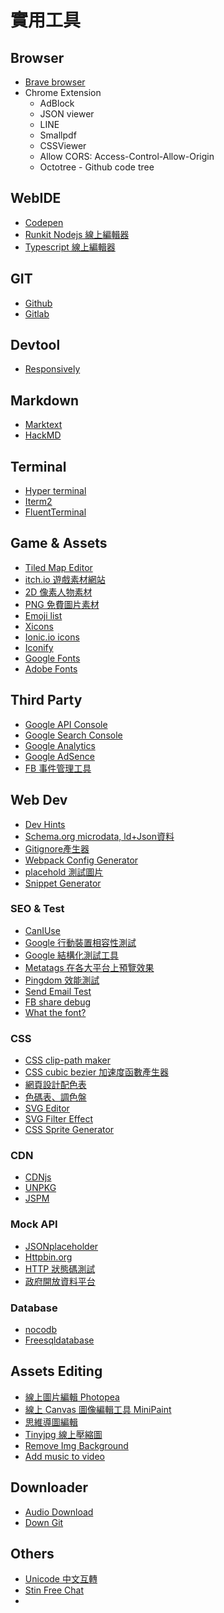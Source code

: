# 實用工具


## Browser
- [Brave browser](https://brave.com/zh/)
- Chrome Extension
  - AdBlock
  - JSON viewer
  - LINE
  - Smallpdf
  - CSSViewer
  - Allow CORS: Access-Control-Allow-Origin
  - Octotree - Github code tree

## WebIDE
- [Codepen](https://codepen.io/)
- [Runkit Nodejs 線上編輯器](https://runkit.com/home)
- [Typescript 線上編輯器](https://www.typescriptlang.org/pt/play)

## GIT
- [Github](https://github.com/)
- [Gitlab](https://gitlab.com/gitlab-org)

## Devtool
- [Responsively](https://responsively.app/)

## Markdown
- [Marktext](https://marktext.app/)
- [HackMD](https://hackmd.io/)

## Terminal
- [Hyper terminal](https://hyper.is/)
- [Iterm2](https://iterm2.com/downloads.html)
- [FluentTerminal](https://github.com/felixse/FluentTerminal)

## Game & Assets
- [Tiled Map Editor](https://www.mapeditor.org/)
- [itch.io 遊戲素材網站](https://itch.io/)
- [2D 像素人物素材](https://www.aigei.com/s?type=2d&dim=2d-dynamic_1-persona-pixel&detailTab=file)
- [PNG 免費圖片素材](https://pngimg.com/)
- [Emoji list](https://www.emojicopy.com)
- [Xicons](https://www.xicons.org/)
- [Ionic.io icons](https://ionic.io/ionicons)
- [Iconify](https://icon-sets.iconify.design/)
- [Google Fonts](https://fonts.google.com/)
- [Adobe Fonts](https://fonts.adobe.com/)

## Third Party
- [Google API Console](https://console.cloud.google.com/)
- [Google Search Console](https://search.google.com/search-console/about)
- [Google Analytics](https://analytics.google.com/analytics/web)
- [Google AdSence](https://www.google.com/adsense/start/)
- [FB 事件管理工具](https://www.facebook.com/events_manager2)


## Web Dev
- [Dev Hints](https://devhints.io/)
- [Schema.org microdata, ld+Json資料](https://schema.org/docs/full.html)
- [Gitignore產生器](https://www.toptal.com/developers/gitignore)
- [Webpack Config Generator](https://createapp.dev/)
- [placehold 測試圖片](https://placeholder.com/)
- [Snippet Generator](https://snippet-generator.app/)

### SEO & Test
- [CanIUse](https://caniuse.com/)
- [Google 行動裝置相容性測試](https://search.google.com/test/mobile-friendly)
- [Google 結構化測試工具](https://search.google.com/structured-data/testing-tool?hl=zh-tw)
- [Metatags 在各大平台上預覽效果](https://metatags.io/)
- [Pingdom 效能測試](https://tools.pingdom.com/)
- [Send Email Test](https://putsmail.com/tests/new)
- [FB share debug](https://developers.facebook.com/tools/debug/)
- [What the font?](https://www.myfonts.com/WhatTheFont/)

### CSS
- [CSS clip-path maker](https://bennettfeely.com/clippy/)
- [CSS cubic bezier 加速度函數產生器](https://matthewlein.com/tools/ceaser)
- [網頁設計配色表](https://www.ifreesite.com/color/html-color-code.htm)
- [色碼表、調色盤](https://www.toolskk.com/color)
- [SVG Editor](http://vectorpaint.yaks.co.nz/)
- [SVG Filter Effect](https://apike.ca/prog_svg_filter_feTurbulence.html)
- [CSS Sprite Generator](https://products.aspose.app/html/css-sprite-generator)

### CDN
- [CDNjs](https://cdnjs.com/)
- [UNPKG](https://unpkg.com/)
- [JSPM](https://jspm.org/)


### Mock API
- [JSONplaceholder](https://jsonplaceholder.typicode.com/)
- [Httpbin.org](https://httpbin.org/)
- [HTTP 狀態碼測試](http://httpstat.us/)
- [政府開放資料平台](https://opendata.epa.gov.tw/Home/Index)

### Database
- [nocodb](https://www.nocodb.com/)
- [Freesqldatabase](https://www.freesqldatabase.com/)


## Assets Editing
- [線上圖片編輯 Photopea](https://www.photopea.com/)
- [線上 Canvas 圖像編輯工具 MiniPaint](https://viliusle.github.io/miniPaint)
- [思維導圖編輯](https://asciiflow.com/)
- [Tinyjpg 線上壓縮圖](https://tinyjpg.com/)
- [Remove Img Background](https://www.remove.bg/zh/)
- [Add music to video](https://www.fileconverto.com/add-music-to-video/)


## Downloader
- [Audio Download](https://www.videofk.com/)
- [Down Git](https://downgit.github.io/)


## Others
- [Unicode 中文互轉](https://www.bejson.com/convert/unicode_chinese/)
- [Stin Free Chat](https://stin.to/en)
- 